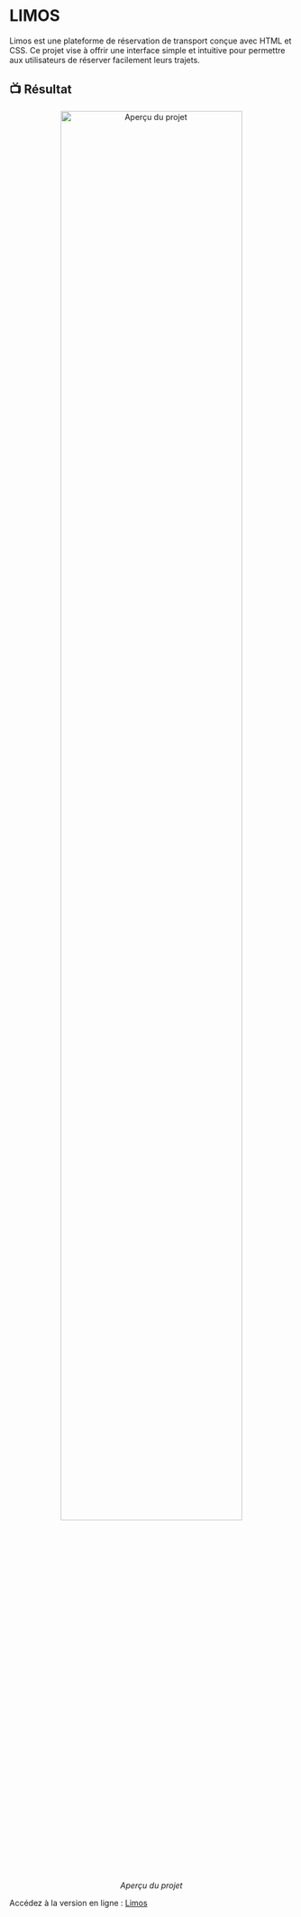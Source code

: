 # LIMOS
Limos est une plateforme de réservation de transport conçue avec HTML et CSS. Ce projet vise à offrir une interface simple et intuitive pour permettre aux utilisateurs de réserver facilement leurs trajets.

## 📺 Résultat
<div align="center">
  <img src="Output.png" alt="Aperçu du projet" width="80%">
  <p><em> Aperçu du projet</em></p>
</div>

Accédez à la version en ligne : [Limos](https://limos.vercel.app/)
